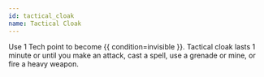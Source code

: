 ```yaml
---
id: tactical_cloak
name: Tactical Cloak
---
```

Use 1 Tech point to become {{ condition=invisible }}. Tactical cloak lasts 1 minute or until you make an attack, cast a spell,
use a grenade or mine, or fire a heavy weapon.